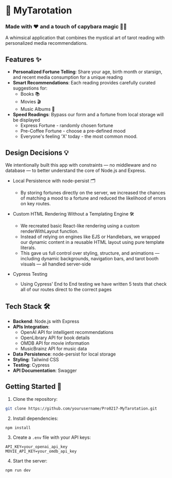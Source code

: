 # 🔮 MyTarotation

### Made with ❤️ and a touch of capybara magic 🦫✨

A whimsical application that combines the mystical art of tarot reading with
personalized media recommendations.

## Features ✨

- **Personalized Fortune Telling**: Share your age, birth month or starsign, and
  recent media consumption for a unique reading
- **Smart Recommendations**: Each reading provides carefully curated suggestions
  for:
  - Books 📚
  - Movies 🎬
  - Music Albums 🎵
- **Speed Readings**: Bypass our form and a fortune from local storage will be
  displayed
  - Express Fortune - randomly chosen fortune
  - Pre-Coffee Fortune - choose a pre-defined mood
  - Everyone's feeling 'X' today - the most common mood.

## Design Decisions 💡

We intentionally built this app with constraints — no middleware and no database
— to better understand the core of Node.js and Express.

- Local Persistence with node-persist 🗂️
  - By storing fortunes directly on the server, we increased the chances of
    matching a mood to a fortune and reduced the likelihood of errors on key
    routes.

- Custom HTML Rendering Without a Templating Engine 🛠️
  - We recreated basic React-like rendering using a custom renderWithLayout
    function.
  - Instead of relying on engines like EJS or Handlebars, we wrapped our dynamic
    content in a reusable HTML layout using pure template literals.
  - This gave us full control over styling, structure, and animations —
    including dynamic backgrounds, navigation bars, and tarot booth visuals —
    all handled server-side

- Cypress Testing
  - Using Cypress' End to End testing we have written 5 tests that check all of
    our routes direct to the correct pages

## Tech Stack 🛠️

- **Backend**: Node.js with Express
- **APIs Integration**:
  - OpenAI API for intelligent recommendations
  - OpenLibrary API for book details
  - OMDB API for movie information
  - MusicBrainz API for music data
- **Data Persistence**: node-persist for local storage
- **Styling**: Tailwind CSS
- **Testing**: Cypress
- **API Documentation**: Swagger

## Getting Started 🚀

1. Clone the repository:

```bash
git clone https://github.com/yourusername/Pro0217-MyTarotation.git
```

2. Install dependencies:

```bash
npm install
```

3. Create a `.env` file with your API keys:

```env
API_KEY=your_openai_api_key
MOVIE_API_KEY=your_omdb_api_key
```

4. Start the server:

```bash
npm run dev
```
